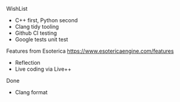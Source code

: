 WishList
* C++ first, Python second
* Clang tidy tooling
* Github CI testing
* Google tests unit test

Features from Esoterica
https://www.esotericaengine.com/features
* Reflection
* Live coding via Live++

Done
* Clang format